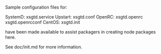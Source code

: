 Sample configuration files for:

SystemD: xsgtd.service
Upstart: xsgtd.conf
OpenRC:  xsgtd.openrc
         xsgtd.openrcconf
CentOS:  xsgtd.init

have been made available to assist packagers in creating node packages here.

See doc/init.md for more information.
